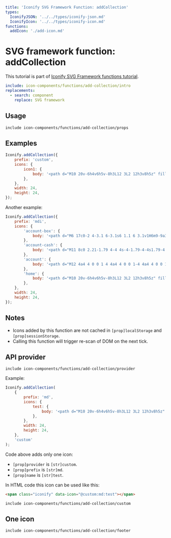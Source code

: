 ```yaml
title: 'Iconify SVG Framework Function: addCollection'
types:
  IconifyJSON: '../../types/iconify-json.md'
  IconifyIcon: '../../types/iconify-icon.md'
functions:
  addIcon: './add-icon.md'
```

# SVG framework function: addCollection

This tutorial is part of [Iconify SVG Framework functions tutorial](./functions.md#adding-icons).

```yaml
include: icon-components/functions/add-collection/intro
replacements:
  - search: component
    replace: SVG framework
```

## Usage

`include icon-components/functions/add-collection/props`

## Examples

```js
Iconify.addCollection({
	prefix: 'custom',
	icons: {
		icon1: {
			body: '<path d="M10 20v-6h4v6h5v-8h3L12 3L2 12h3v8h5z" fill="currentColor"/>',
		},
	},
	width: 24,
	height: 24,
});
```

Another example:

```js
Iconify.addCollection({
	prefix: 'mdi',
	icons: {
		'account-box': {
			body: '<path d="M6 17c0-2 4-3.1 6-3.1s6 1.1 6 3.1v1H6m9-9a3 3 0 0 1-3 3a3 3 0 0 1-3-3a3 3 0 0 1 3-3a3 3 0 0 1 3 3M3 5v14a2 2 0 0 0 2 2h14a2 2 0 0 0 2-2V5a2 2 0 0 0-2-2H5a2 2 0 0 0-2 2z" fill="currentColor"/>',
		},
		'account-cash': {
			body: '<path d="M11 8c0 2.21-1.79 4-4 4s-4-1.79-4-4s1.79-4 4-4s4 1.79 4 4m0 6.72V20H0v-2c0-2.21 3.13-4 7-4c1.5 0 2.87.27 4 .72M24 20H13V3h11v17m-8-8.5a2.5 2.5 0 0 1 5 0a2.5 2.5 0 0 1-5 0M22 7a2 2 0 0 1-2-2h-3c0 1.11-.89 2-2 2v9a2 2 0 0 1 2 2h3c0-1.1.9-2 2-2V7z" fill="currentColor"/>',
		},
		'account': {
			body: '<path d="M12 4a4 4 0 0 1 4 4a4 4 0 0 1-4 4a4 4 0 0 1-4-4a4 4 0 0 1 4-4m0 10c4.42 0 8 1.79 8 4v2H4v-2c0-2.21 3.58-4 8-4z" fill="currentColor"/>',
		},
		'home': {
			body: '<path d="M10 20v-6h4v6h5v-8h3L12 3L2 12h3v8h5z" fill="currentColor"/>',
		},
	},
	width: 24,
	height: 24,
});
```

## Notes

- Icons added by this function are not cached in `[prop]localStorage` and `[prop]sessionStorage`.
- Calling this function will trigger re-scan of DOM on the next tick.

## API provider

`include icon-components/functions/add-collection/provider`

Example:

```js
Iconify.addCollection(
	{
		prefix: 'md',
		icons: {
			test: {
				body: '<path d="M10 20v-6h4v6h5v-8h3L12 3L2 12h3v8h5z" fill="currentColor"/>',
			},
		},
		width: 24,
		height: 24,
	},
	'custom'
);
```

Code above adds only one icon:

- `[prop]provider` is `[str]custom`.
- `[prop]prefix` is `[str]md`.
- `[prop]name` is `[str]test`.

In HTML code this icon can be used like this:

```html
<span class="iconify" data-icon="@custom:md:test"></span>
```

`include icon-components/functions/add-collection/custom`

## One icon

`include icon-components/functions/add-collection/footer`
